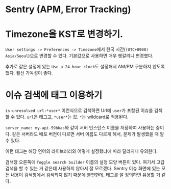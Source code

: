# Sentry (APM, Error Tracking)

# Timezone을 KST로 변경하기.

`User settings -> Preferences -> Timezone`에서 한국 시간(`(UTC+0900) Asia/Seoul`)으로 변경할 수 있다.
기본값으로 사용하면 매우 헷갈리니 변경했다.

추가로 같은 설정에 있는 `Use a 24-hour clock`도 설정해서 AM/PM 구분하지 않도록 했다.
훨신 가독성이 좋다.

# 이슈 검색에 태그 이용하기

`is:unresolved url:*user*` 이런식으로 검색하면 Url에 `user`가 포함된 이슈를 검색할 수 있다.
`url`은 태그고, `*user*`는 값. `*`는 wildcard로 적용된다.

`server_name: my-api-59bkas`와 같이 서버 인스턴스 이름을 저장하여 사용하는 중이다.
같은 서버라도 배포 버전이 다르면 서버 이름도 다르게 해서, 문제가 발생했을 때 알 수 있다.

이런 태그는 해당 언어의 라이브러리와 어떻게 설정했냐에 따라 달라지니 유의한다.

검색창 오른쪽에 `Toggle search builder` 이름의 설정 모양 버튼이 있다.
여기서 고급 검색을 할 수 있는 거 같은데 사용하지 않아서 잘 모르겠다.
Sentry 이슈 화면에 있는 모든 내용이 검색창에서 검색되지 않기 때문에 불편한데,
태그를 잘 정의하면 유용할 거 같다.
